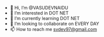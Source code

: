 - 👋 Hi, I’m @VASUDEVNAIDU
- 👀 I’m interested in DOT NET
- 🌱 I’m currently learning DOT NET
- 💞️ I’m looking to collaborate on EVERY DAY
- 📫 How to reach me svdev97@gmail.com

<!---
VASUDEVNAIDU/VASUDEVNAIDU is a ✨ special ✨ repository because its `README.md` (this file) appears on your GitHub profile.
You can click the Preview link to take a look at your changes.
--->
